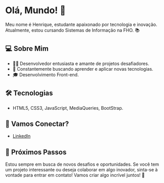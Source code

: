# Olá, Mundo! 👋
Meu nome é Henrique, estudante apaixonado por tecnologia e inovação. Atualmente, estou cursando Sistemas de Informação na FHO. 📚

## 💻 Sobre Mim
- 👨‍💻 Desenvolvedor entusiasta e amante de projetos desafiadores.
- 🚀 Constantemente buscando aprender e aplicar novas tecnologias.
- 🎓 Desenvolvimento Front-end.

## 🛠️ Tecnologias
- HTML5, CSS3, JavaScript, MediaQueries, BootStrap.

## 🤝 Vamos Conectar?
- [LinkedIn](https://www.linkedin.com/in/luiz-henrique-silva-dionisio-b517332a8/)


## 🌱 Próximos Passos
Estou sempre em busca de novos desafios e oportunidades. Se você tem um projeto interessante ou deseja colaborar em algo inovador, sinta-se à vontade para entrar em contato!
Vamos criar algo incrível juntos! 🚀
